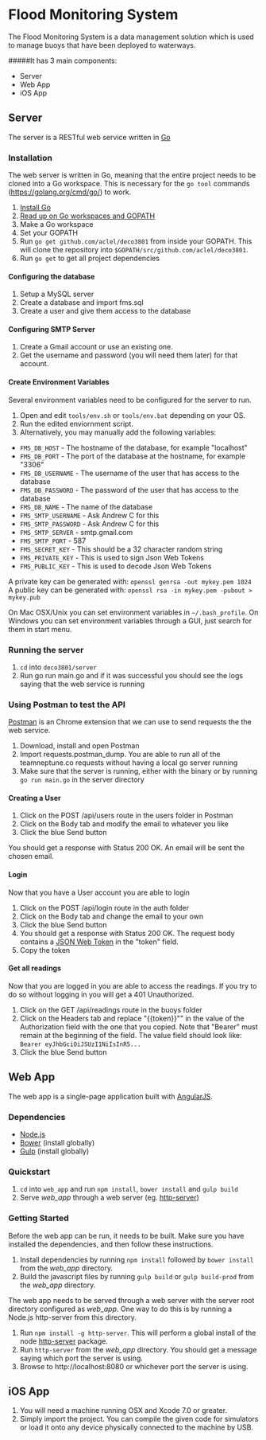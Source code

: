 # Flood Monitoring System

The Flood Monitoring System is a data management solution which is used to manage buoys that have been deployed to waterways.

#####It has 3 main components:
- Server
- Web App
- iOS App

## Server

The server is a RESTful web service written in [Go](https://golang.org/)

### Installation

The web server is written in Go, meaning that the entire project needs to be cloned into a Go workspace. This is necessary for the `go tool` commands (https://golang.org/cmd/go/) to work.

1. [Install Go](https://golang.org/doc/install) 
2. [Read up on Go workspaces and GOPATH](https://golang.org/doc/code.html)
3. Make a Go workspace
4. Set your GOPATH
5. Run `go get github.com/aclel/deco3801` from inside your GOPATH. This will clone the repository into `$GOPATH/src/github.com/aclel/deco3801`.
6. Run `go get` to get all project dependencies

#### Configuring the database

1. Setup a MySQL server
2. Create a database and import fms.sql
3. Create a user and give them access to the database

#### Configuring SMTP Server

1. Create a Gmail account or use an existing one. 
2. Get the username and password (you will need them later) for that account.

#### Create Environment Variables

Several environment variables need to be configured for the server to run.

1. Open and edit `tools/env.sh` or `tools/env.bat` depending on your OS.
2. Run the edited enviornment script.  
3. Alternatively, you may manually add the following variables:
- `FMS_DB_HOST` - The hostname of the database, for example "localhost"
- `FMS_DB_PORT` - The port of the database at the hostname, for example "3306"
- `FMS_DB_USERNAME` - The username of the user that has access to the database
- `FMS_DB_PASSWORD` - The password of the user that has access to the database
- `FMS_DB_NAME` - The name of the database
- `FMS_SMTP_USERNAME` - Ask Andrew C for this
- `FMS_SMTP_PASSWORD` - Ask Andrew C for this
- `FMS_SMTP_SERVER` - smtp.gmail.com
- `FMS_SMTP_PORT` - 587
- `FMS_SECRET_KEY` - This should be a 32 character random string
- `FMS_PRIVATE_KEY` - This is used to sign Json Web Tokens
- `FMS_PUBLIC_KEY` - This is used to decode Json Web Tokens

A private key can be generated with: `openssl genrsa -out mykey.pem 1024`  
A public key can be generated with: `openssl rsa -in mykey.pem -pubout > mykey.pub`

On Mac OSX/Unix you can set environment variables in `~/.bash_profile`.
On Windows you can set environment variables through a GUI, just search for them in start menu.

### Running the server
1. `cd` into `deco3801/server`
2. Run go run main.go and if it was successful you should see the logs saying that the web service is running


### Using Postman to test the API

[Postman](https://chrome.google.com/webstore/detail/postman/fhbjgbiflinjbdggehcddcbncdddomop?hl=en) is an Chrome extension that we can use to send requests the the web service.

1. Download, install and open Postman
2. Import requests.postman_dump. You are able to run all of the teamneptune.co requests without having a local go server running
3. Make sure that the server is running, either with the binary or by running `go run main.go` in the server directory

#### Creating a User

1. Click on the POST /api/users route in the users folder in Postman
2. Click on the Body tab and modify the email to whatever you like
3. Click the blue Send button

You should get a response with Status 200 OK. An email will be sent the chosen email.

#### Login

Now that you have a User account you are able to login

1. Click on the POST /api/login route in the auth folder
2. Click on the Body tab and change the email to your own
3. Click the blue Send button
4. You should get a response with Status 200 OK. The request body contains a [JSON Web Token](http://jwt.io/) in the "token" field.
5. Copy the token 

#### Get all readings

Now that you are logged in you are able to access the readings. If you try to do so without logging in you will get a 401 Unauthorized.

1. Click on the GET /api/readings route in the buoys folder
2. Click on the Headers tab and replace "{{token}}"" in the value of the Authorization field with the one that you copied. Note that "Bearer" must remain at the beginning of the field. The value field should look like: `Bearer eyJhbGciOiJSUzI1NiIsInR5...`
3. Click the blue Send button

## Web App

The web app is a single-page application built with [AngularJS](https://angularjs.org/).

### Dependencies

 - [Node.js](https://nodejs.org/)
 - [Bower](http://bower.io/) (install globally)
 - [Gulp](http://gulpjs.com/) (install globally)

### Quickstart

1. `cd` into `web_app` and run `npm install`, `bower install` and `gulp build`
2. Serve *web_app* through a web server (eg. [http-server](https://www.npmjs.com/package/http-server))

### Getting Started

Before the web app can be run, it needs to be built. Make sure you have installed the dependencies, and then follow these instructions.

 1. Install dependencies by running `npm install` followed by `bower install` from the *web_app* directory.
 2. Build the javascript files by running `gulp build` or `gulp build-prod` from the *web_app* directory.

The web app needs to be served through a web server with the server root directory configured as *web_app*. One way to do this is by running a Node.js http-server from this directory.

 1. Run `npm install -g http-server`. This will perform a global install of the node [http-server](https://www.npmjs.com/package/http-server) package.
 2. Run `http-server` from the *web_app* directory. You should get a message saying which port the server is using.
 3. Browse to http://localhost:8080 or whichever port the server is using.

## iOS App

1. You will need a machine running OSX and Xcode 7.0 or greater.
2. Simply import the project. You can compile the given code for simulators or load it onto any device physically connected to the machine by USB. 
